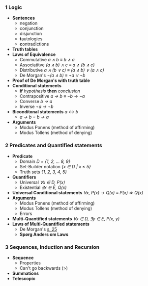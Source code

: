 ### 1 Logic

- **Sentences**
    - negation
    - conjunction
    - disjunction
    - **t**autologies
    - **c**ontradictions
- **Truth tables**
- **Laws of Equivalence** 
    - Commutative  *a ∧ b ≡ b ∧ a*
    - Associatitve *(a ∧ b) ∧ c ≡ a ∧ (b ∧ c)*
    - Distributive *a ∧ (b ∨ c) ≡ (a ∧ b) ∨ (a ∧ c)*
    - De Morgan's *¬(a ∧ b) ≡ ¬a ∨ ¬b*
- **Proof of De Morgan's with truth table**
- **Conditional statements**
    - **if** *hypothesis* **then** *conclusion*
    - Contrapositive *a → b ≡ ¬b → ¬a*
    - Converse *b → a*
    - Inverse *¬a → ¬b*
- **Biconditonal statements** *a ↔ b*
    - *a → b = b → a*
- **Arguments**
    - Modus Ponens (method of affirming)
    - Modus Tollens (method of denying)


### 2 Predicates and Quantified statements

- **Predicate**
    - Domain *D = {1, 2, ... 8, 9}*
    - Set-Builder notation *{x ∈ D | x ≤ 5}*
    - Truth sets *{1, 2, 3, 4, 5}*
- **Quantifiers**
    - Universal *∀x ∈ D, P(x)* 
    - Existential *∃x ∈ E, Q(x)*
- **Universal Conditional statements** *∀x, P(x) → Q(x) ≡ P(x) ⇒ Q(x)*
- **Arguments**
    - Modus Ponens (method of affirming)
    - Modus Tollens (method of denying)
    - Errors
- **Multi-Quantified statements** *∀x ∈ D, ∃y ∈ E, P(x, y)* 
- **Laws of Multi-Quantified statements** 
    - De Morgan's [s. 25](https://datsoftlyngby.github.io/soft2020fall/resources/01a8c5fa-02-predicates-handouts.pdf)
    - **Spørg Anders om Laws**

### 3 Sequences, Induction and Recursion
- **Sequence**
    - Properties
    - Can't go backwards (>)
- **Summations**
- **Telescopic**